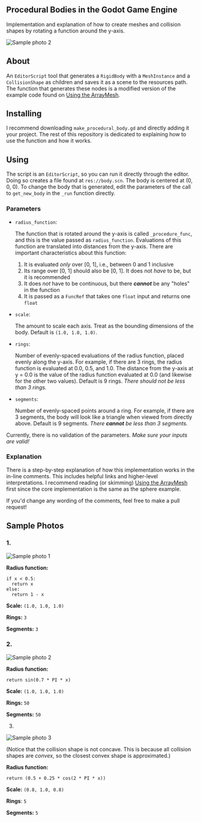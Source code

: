 ## Procedural Bodies in the Godot Game Engine

Implementation and explanation of how to create meshes and collision shapes by rotating a function around the y-axis. 

![Sample photo 2](https://github.com/azbeaver/godot-procedural-bodies/blob/main/images/sample2.png)

## About

An `EditorScript` tool that generates a `RigidBody` with a `MeshInstance` and a `CollisionShape` as children and saves it as a scene to the resources path.
The function that generates these nodes is a modified version of the example code found on [Using the ArrayMesh](https://docs.godotengine.org/en/stable/tutorials/content/procedural_geometry/arraymesh.html).

## Installing

I recommend downloading `make_procedural_body.gd` and directly adding it your project. The rest of this repository is dedicated to explaining how to use the function and how it works.

## Using

The script is an `EditorScript`, so you can run it directly through the editor. Doing so creates a file found at `res://body.scn`. The body is centered at (0, 0, 0). To change the body that is generated,
edit the parameters of the call to `get_new_body` in the `_run` function directly.

### Parameters

- `radius_function`:

   The function that is rotated around the y-axis is called `_procedure_func`, and this is the value passed as `radius_function`. Evaluations of this function are translated into distances from the y-axis. There are important characteristics about this function:
   
   1. It is evaluated *only* over [0, 1], i.e., between 0 and 1 inclusive
   2. Its range over [0, 1] should also be [0, 1]. It does not *have* to be, but it is recommended
   3. It does *not* have to be continuous, but there ***cannot*** be any "holes" in the function
   4. It is passed as a `FuncRef` that takes one `float` input and returns one `float`

- `scale`:

   The amount to scale each axis. Treat as the bounding dimensions of the body. Default is `(1.0, 1.0, 1.0)`.

- `rings`:

   Number of evenly-spaced evaluations of the radius function, placed evenly along the y-axis. For example, if there are 3 rings, the radius function is evaluated at 0.0, 0.5, and 1.0.
   The distance from the y-axis at y = 0.0 is the value of the radius function evaluated at 0.0 (and likewise for the other two values). Default is 9 rings.
   *There should not be less than 3 rings.*

- `segments`:

   Number of evenly-spaced points around a ring. For example, if there are 3 segments, the body will look like a triangle when viewed from directly above.
   Default is 9 segments. *There **cannot** be less than 3 segments.*

Currently, there is no validation of the parameters. *Make sure your inputs are valid!*

### Explanation

There is a step-by-step explanation of how this implementation works in the in-line comments. This includes helpful links and higher-level interpretations. I recommend reading (or skimming) [Using the ArrayMesh](https://docs.godotengine.org/en/stable/tutorials/content/procedural_geometry/arraymesh.html)
first since the core implementation is the same as the sphere example.

If you'd change any wording of the comments, feel free to make a pull request!

## Sample Photos

### 1.

![Sample photo 1](https://github.com/azbeaver/godot-procedural-bodies/blob/main/images/sample1.png)

**Radius function:**
```
if x < 0.5:
  return x
else:
  return 1 - x
```
**Scale:** `(1.0, 1.0, 1.0)`

**Rings:** `3`

**Segments:** `3`

### 2.

![Sample photo 2](https://github.com/azbeaver/godot-procedural-bodies/blob/main/images/sample2.png)

**Radius function:**
```
return sin(0.7 * PI * x)
```
**Scale:** `(1.0, 1.0, 1.0)`

**Rings:** `50`

**Segments:** `50`

3.

![Sample photo 3](https://github.com/azbeaver/godot-procedural-bodies/blob/main/images/sample3.png)

(Notice that the collision shape is not concave. This is because all collision shapes are *convex*, so the closest convex shape is approximated.)

**Radius function:**
```
return (0.5 + 0.25 * cos(2 * PI * x))
```
**Scale:** `(0.8, 1.0, 0.8)`

**Rings**: `5`

**Segments:** `5`
